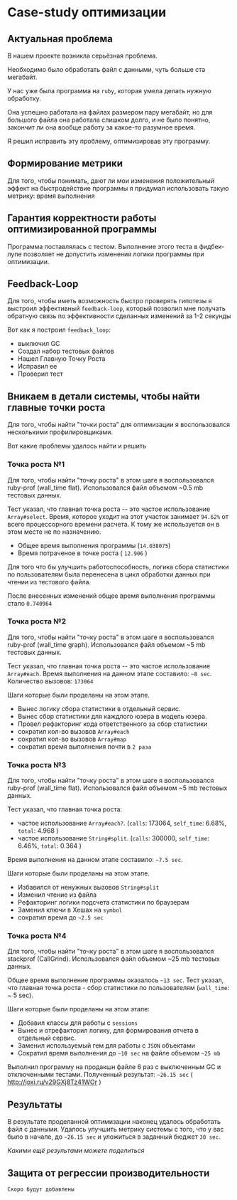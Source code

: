 # Case-study оптимизации

## Актуальная проблема
В нашем проекте возникла серьёзная проблема.

Необходимо было обработать файл с данными, чуть больше ста мегабайт.

У нас уже была программа на `ruby`, которая умела делать нужную обработку.

Она успешно работала на файлах размером пару мегабайт, но для большого файла она работала слишком долго, и не было понятно, закончит ли она вообще работу за какое-то разумное время.

Я решил исправить эту проблему, оптимизировав эту программу.

## Формирование метрики
Для того, чтобы понимать, дают ли мои изменения положительный эффект на быстродействие программы я придумал использовать такую метрику: время выполнения

## Гарантия корректности работы оптимизированной программы
Программа поставлялась с тестом. Выполнение этого теста в фидбек-лупе позволяет не допустить изменения логики программы при оптимизации.

## Feedback-Loop
Для того, чтобы иметь возможность быстро проверять гипотезы я выстроил эффективный `feedback-loop`, который позволил мне получать обратную связь по эффективности сделанных изменений за 1-2 секунды

Вот как я построил `feedback_loop`: 
- выключил GC 
- Создал набор тестовых файлов
- Нашел Главную Точку Роста
- Исправил ее
- Проверил тест

## Вникаем в детали системы, чтобы найти главные точки роста
Для того, чтобы найти "точки роста" для оптимизации я воспользовался несколькими профилировщиками.

Вот какие проблемы удалось найти и решить

### Точка роста №1 
Для того, чтобы найти "точку роста" в этом шаге я воспользовался ruby-prof (wall_time flat). Использовался файл объемом ~0.5 mb тестовых данных. 

Тест указал, что главная точка роста -- это частое использование `Array#select`. Время, которое уходит на этот участок занимает `94.62%` от всего процессорного времени расчета.
К тому же используется он в этом месте не по назначению. 

- Общее время выполнения программы (`14.038075`)
- Время потраченое в точке роста ( `12.906` )

Для того что бы улучшить работоспособность, логика сбора статистики по пользователям была перенесена в цикл обработки данных при чтении из тестового файла.

После внесенных изменений общее время выполнения программы стало `0.740964`

### Точка роста №2
Для того, чтобы найти "точку роста" в этом шаге я воспользовался ruby-prof (wall_time graph). Использовался файл объемом ~5 mb тестовых данных. 

Тест указал, что главная точка роста -- это частое использование `Array#each`.
Время выполнения на данном этапе составило: `~8 sec`. 
Количество вызовов: `173064`

Шаги которые были проделаны на этом этапе. 
- Вынес логику сбора статистики в отдельный сервис. 
- Вынес сбор статистики для каждлого юзера в модель юзера. 
- Провел рефакторинг кода ответственного за сбор статистики
- сократил кол-во вызовов `Array#each`
- сократил кол-во вызовов `Array#map`
- сократил время выполнения почти в `2 раза`

### Точка роста №3

Для того, чтобы найти "точку роста" в этом шаге я воспользовался ruby-prof (wall_time flat). Использовался файл объемом ~5 mb тестовых данных. 

Тест указал, что главная точка роста: 
- частое использование `Array#each?`. (`calls`: 173064, `self_time`: 6.68%, `total`: 4.968 ) 
- частое использование `String#split`. (`calls`: 300000, `self_time`: 6.46%, `total`: 0.364 )

Время выполнения на данном этапе составило: `~7.5 sec`. 

Шаги которые были проделаны на этом этапе. 
- Избавился от ненужных вызовов `String#split`
- Изменил чтение из файла 
- Рефакторинг логики подсчета статистики по браузерам
- Заменил ключи в Хешах на `symbol`
- сократил время до `~2.5 sec`

### Точка роста №4

Для того, чтобы найти "точку роста" в этом шаге я воспользовался stackprof (CallGrind). Использовался файл объемом ~25 mb тестовых данных. 

Общее время выполнение программы оказалось `~13 sec`.
Тест указал, что главная точка роста - сбор статистики по пользователям (`wall_time`: ~ 5 sec).

Шаги которые были проделаны на этом этапе:
- Добавил классы для работы с `sessions`
- Вынес и отрефакторил логику, для формирования отчета в отдельный сервис. 
- Заменил используемый гем для работы с `JSON` объектами 
- Сократил время выполнения до `~10 sec` на файле объемом `~25 mb`

Выполнил программу на продакшн файле 6 раз с выключенным GC и отключенными тестами. 
Полученный результат: `~26.15 sec` ( http://joxi.ru/v29GXj8Tz41WOr )
 
## Результаты

В результате проделанной оптимизации наконец удалось обработать файл с данными. Удалось улучшить метрику системы с того, что у вас было в начале, до `~26.15 sec` и уложиться в заданный бюджет `30 sec`.

*Какими ещё результами можете поделиться*

## Защита от регрессии производительности
`Скоро будут добавлены` 